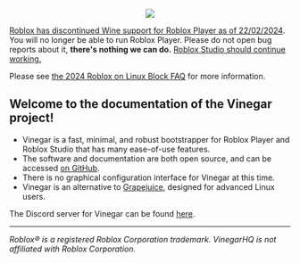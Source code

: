 <p align="center">
  <img style="max-width: 30%" src="/favicon.svg">
</p>

<div class="warning">

[Roblox has discontinued Wine support for Roblox Player as of 22/02/2024](https://devforum.roblox.com/t/why-isnt-hyperion-an-anti-cheat/2840095/27?u=jrelvas). You will no longer be able to run Roblox Player. Please do not open bug reports about it, **there's nothing we can do.**
<u>Roblox Studio should continue working.</u>

Please see [the 2024 Roblox on Linux Block FAQ](/Home/rol_faq.md) for more information.
</div>


## Welcome to the documentation of the Vinegar project!

- Vinegar is a fast, minimal, and robust bootstrapper for Roblox Player and Roblox Studio that has many ease-of-use features.
- The software and documentation are both open source, and can be accessed [on GitHub](https://github.com/vinegarhq).
- There is no graphical configuration interface for Vinegar at this time.
- Vinegar is an alternative to [Grapejuice](https://brinkervii.gitlab.io/grapejuice/), designed for advanced Linux users.

The Discord server for Vinegar can be found [here](https://discord.gg/dzdzZ6Pps2).

---

_Roblox® is a registered Roblox Corporation trademark. VinegarHQ is not affiliated with Roblox Corporation._
